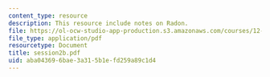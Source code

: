 ```yaml
---
content_type: resource
description: This resource include notes on Radon.
file: https://ol-ocw-studio-app-production.s3.amazonaws.com/courses/12-091-medical-geology-geochemistry-an-exposure-january-iap-2006/aba043696bae3a315b1efd259a89c1d4_session2b.pdf
file_type: application/pdf
resourcetype: Document
title: session2b.pdf
uid: aba04369-6bae-3a31-5b1e-fd259a89c1d4
---
```

